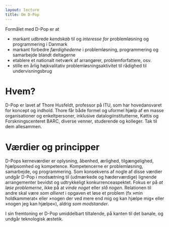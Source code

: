 ```yaml
---
layout: lecture
title: Om D-Pop
---
```


Formålet med D-Pop er at 

* markant udbrede *kendskab* til og *interesse for* problemløsning og programmering i Danmark 
* markant forbedre *færdighederne* i problemløsning, programmering og samarbejde blandt deltagerne
* etablere et nationalt netværk af arrangører, problemforfattere, osv.
* stille en årlig højkvalitativ problemløsningsaktivitet til rådighed til undervisningsbrug

# Hvem?

D-Pop er lavet af Thore Husfeldt, professor på ITU, som har hovedansvaret for koncept og indhold.
Thore får både formel og uformel hjælp af en masse organisationer og enkeltpersoner, inklusive datalogiinstitutterne, Kattis og Forskningscenteret BARC, diverse venner, studerende og kolleger.
Tak til dem allesammen.

# Værdier og principper

D-Pops kerneværdier er  oplysning, åbenhed, ærlighed, tilgængelighed, hjælpsomhed og kompetence.
Kompetencerne er problemløsning, samarbejde, og programmering.
Som konsekvens af nogle af disse værdier undgår D-Pop i modsætning til (udmærkede og hæderværdige) lignende arrangementer bevidst og udtrykkeligt konkurrenceaspektet. 
Fokus er på *at løse problemerne*, ikke på at *vinde noget* eller *slå nogen*.
Relationen til andre skal være *som allieret* i opgaven et løse et problem (fx »min holdkammerat« eller »nogen der ved mere end mig og kan hjælpe mig« eller »nogen jeg kan hjælpe«), aldrig *som modstander*.

I sin fremtoning er D-Pop umiddelbart tiltalende, på kanten til det banale, og undgår teknologisk æstetik.
